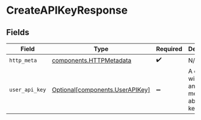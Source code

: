 # CreateAPIKeyResponse


## Fields

| Field                                                                    | Type                                                                     | Required                                                                 | Description                                                              |
| ------------------------------------------------------------------------ | ------------------------------------------------------------------------ | ------------------------------------------------------------------------ | ------------------------------------------------------------------------ |
| `http_meta`                                                              | [components.HTTPMetadata](../../models/components/httpmetadata.md)       | :heavy_check_mark:                                                       | N/A                                                                      |
| `user_api_key`                                                           | [Optional[components.UserAPIKey]](../../models/components/userapikey.md) | :heavy_minus_sign:                                                       | A object with key ID and other metadata about the key                    |